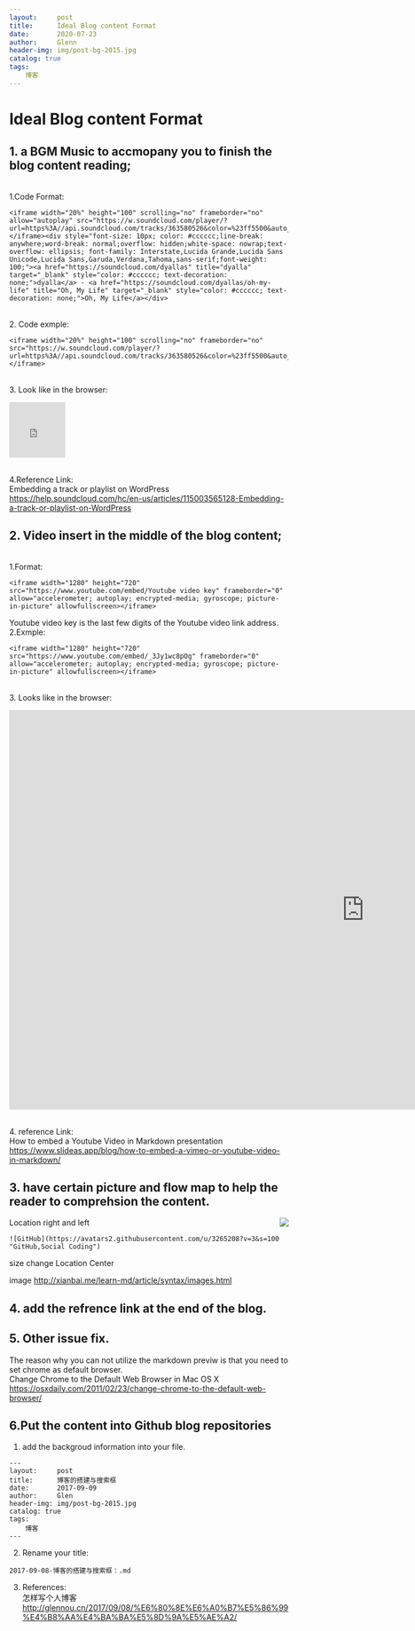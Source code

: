 ```yaml
---
layout:     post                    
title:      Ideal Blog content Format
date:       2020-07-23             
author:     Glenn                     
header-img: img/post-bg-2015.jpg  
catalog: true                      
tags:                              
    博客
---
```

# Ideal Blog content Format 

## 1. a BGM Music to accmopany you to finish the blog content reading;


<br>1.Code Format:

```
<iframe width="20%" height="100" scrolling="no" frameborder="no" allow="autoplay" src="https://w.soundcloud.com/player/?url=https%3A//api.soundcloud.com/tracks/363580526&color=%23ff5500&auto_play=false&hide_related=false&show_comments=true&show_user=true&show_reposts=false&show_teaser=true&visual=true"></iframe><div style="font-size: 10px; color: #cccccc;line-break: anywhere;word-break: normal;overflow: hidden;white-space: nowrap;text-overflow: ellipsis; font-family: Interstate,Lucida Grande,Lucida Sans Unicode,Lucida Sans,Garuda,Verdana,Tahoma,sans-serif;font-weight: 100;"><a href="https://soundcloud.com/dyallas" title="dyalla" target="_blank" style="color: #cccccc; text-decoration: none;">dyalla</a> · <a href="https://soundcloud.com/dyallas/oh-my-life" title="Oh, My Life" target="_blank" style="color: #cccccc; text-decoration: none;">Oh, My Life</a></div>
```

<br>2. Code exmple:
```
<iframe width="20%" height="100" scrolling="no" frameborder="no" src="https://w.soundcloud.com/player/?url=https%3A//api.soundcloud.com/tracks/363580526&color=%23ff5500&auto_play=false&hide_related=false&show_comments=true&show_user=true&show_reposts=false&show_teaser=true&visual=true"></iframe>
```
<br>3. Look like in the browser:

<iframe width="20%" height="100" scrolling="no" frameborder="no" src="https://w.soundcloud.com/player/?url=https%3A//api.soundcloud.com/tracks/363580526&color=%23ff5500&auto_play=false&hide_related=false&show_comments=true&show_user=true&show_reposts=false&show_teaser=true&visual=true"></iframe>

<br>4.Reference Link:
<br>Embedding a track or playlist on WordPress
https://help.soundcloud.com/hc/en-us/articles/115003565128-Embedding-a-track-or-playlist-on-WordPress

## 2. Video insert in the middle of the blog content; 

<br>1.Format:
```
<iframe width="1280" height="720" src="https://www.youtube.com/embed/Youtube video key" frameborder="0" allow="accelerometer; autoplay; encrypted-media; gyroscope; picture-in-picture" allowfullscreen></iframe>
```
Youtube video key is the last few digits of the Youtube video link address.
<br>2.Exmple:
```
<iframe width="1280" height="720" src="https://www.youtube.com/embed/_3Jy1wc8pOg" frameborder="0" allow="accelerometer; autoplay; encrypted-media; gyroscope; picture-in-picture" allowfullscreen></iframe>
```
<br>3. Looks like in the browser:
<iframe width="1280" height="720" src="https://www.youtube.com/embed/_3Jy1wc8pOg" frameborder="0" allow="accelerometer; autoplay; encrypted-media; gyroscope; picture-in-picture" allowfullscreen></iframe>

<br>4. reference Link:
<br>How to embed a Youtube Video in Markdown presentation
<br>https://www.slideas.app/blog/how-to-embed-a-vimeo-or-youtube-video-in-markdown/

## 3. have certain picture and flow map to help the reader to comprehsion the content.

Location right and left
<img style="float: right;" src="https://avatars2.githubusercontent.com/u/3265208?v=3&s=100">

```
![GitHub](https://avatars2.githubusercontent.com/u/3265208?v=3&s=100 "GitHub,Social Coding")
```

size change
Location Center

image
http://xianbai.me/learn-md/article/syntax/images.html
## 4. add the refrence link at the end of the blog.

## 5. Other issue fix.
The reason why you can not utilize the markdown previw is that you need to set chrome as default browser.
<br>Change Chrome to the Default Web Browser in Mac OS X
<br>https://osxdaily.com/2011/02/23/change-chrome-to-the-default-web-browser/ 

## 6.Put the content into Github blog repositories
1. add the backgroud information into your file.
```
---
layout:     post                    
title:      博客的搭建与搜索框
date:       2017-09-09             
author:     Glen                     
header-img: img/post-bg-2015.jpg  
catalog: true                      
tags:                              
    博客
---
```
2. Rename your title:

```
2017-09-08-博客的搭建与搜索框：.md
```
3. References:
<br>怎样写个人博客
http://glennou.cn/2017/09/08/%E6%80%8E%E6%A0%B7%E5%86%99%E4%B8%AA%E4%BA%BA%E5%8D%9A%E5%AE%A2/
